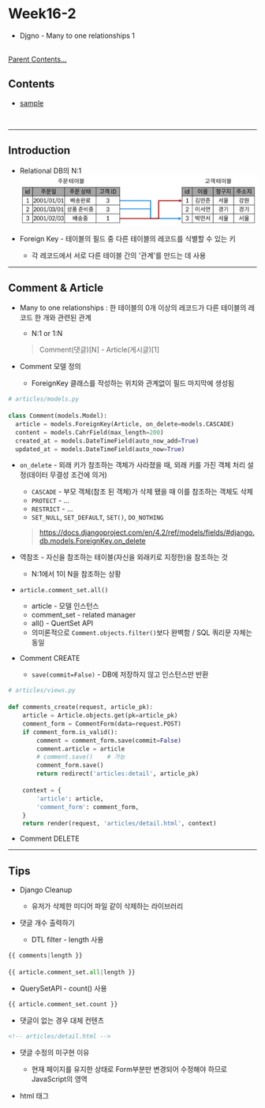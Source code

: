 # Week16-2

-   Djgno - Many to one relationships 1


<link rel="stylesheet" href="../../assets/stylesheets/my_style.css">

<br>[Parent Contents...](../../README.md/#til-today-i-learned)


## Contents
- [sample](#sample)

<br>


-----


## Introduction

- Relational DB의 N:1
![Relational DB N-1](assets/01.JPG)

- Foreign Key - 테이블의 필드 중 다른 테이블의 레코드를 식별할 수 있는 키
  + 각 레코드에서 서로 다른 테이블 간의 '관계'를 만드는 데 사용


-----


## Comment & Article

- Many to one relationships : 한 테이블의 0개 이상의 레코드가 다른 테이블의 레코드 한 개와 관련된 관계
  + N:1 or 1:N
  > Comment(댓글)[N] - Article(게시글)[1]

- Comment 모델 정의
  + ForeignKey 클래스를 작성하는 위치와 관계없이 필드 마지막에 생성됨
```py
# articles/models.py

class Comment(models.Model):
  article = models.ForeignKey(Article, on_delete=models.CASCADE)
  content = models.CahrField(max_length=200)
  created_at = models.DateTimeField(auto_now_add=True)
  updated_at = models.DateTimeField(auto_now=True)
```

- `on_delete` - 외래 키가 참조하는 객체가 사라졌을 때, 외래 키를 가진 객체 처리 설정(데이터 무결성 조건에 의거)
  + `CASCADE` - 부모 객체(참조 된 객체)가 삭제 됐을 때 이를 참조하는 객체도 삭제
  + `PROTECT` - ...
  + `RESTRICT` - ...
  + `SET_NULL`, `SET_DEFAULT`, `SET()`, `DO_NOTHING`
  > https://docs.djangoproject.com/en/4.2/ref/models/fields/#django.db.models.ForeignKey.on_delete

- 역참조 - 자신을 참조하는 테이블(자신을 외래키로 지정한)을 참조하는 것
  + N:1에서 1이 N을 참조하는 상황

- `article.comment_set.all()`
  + article - 모델 인스턴스
  + comment_set - related manager
  + all() - QuertSet API
  + 의미론적으로 `Comment.objects.filter()`보다 완벽함 / SQL 쿼리문 자체는 동일

- Comment CREATE
  + `save(commit=False)` - DB에 저장하지 않고 인스턴스만 반환
```py
# articles/views.py

def comments_create(request, article_pk):
    article = Article.objects.get(pk=article_pk)
    comment_form = CommentForm(data=request.POST)
    if comment_form.is_valid():
        comment = comment_form.save(commit=False)
        comment.article = article
        # comment.save()    # 가능
        comment_form.save()
        return redirect('articles:detail', article_pk)
    
    context = {
        'article': article,
        'comment_form': comment_form,
    }
    return render(request, 'articles/detail.html', context)
```

- Comment DELETE


-----


## Tips

- Django Cleanup
  + 유저가 삭제한 미디어 파일 같이 삭제하는 라이브러리

- 댓글 개수 출력하기
  + DTL filter - length 사용
```py
{{ comments|length }}

{{ article.comment_set.all|length }}
```
  + QuerySetAPI - count() 사용
```py
{{ article.comment_set.count }}
```

- 댓글이 없는 경우 대체 컨텐츠
```html
<!-- articles/detail.html -->


```

- 댓글 수정의 미구현 이유
  + 현재 페이지를 유지한 상태로 Form부분만 변경되어 수정해야 하므로 JavaScript의 영역

- html <nobr> 태그